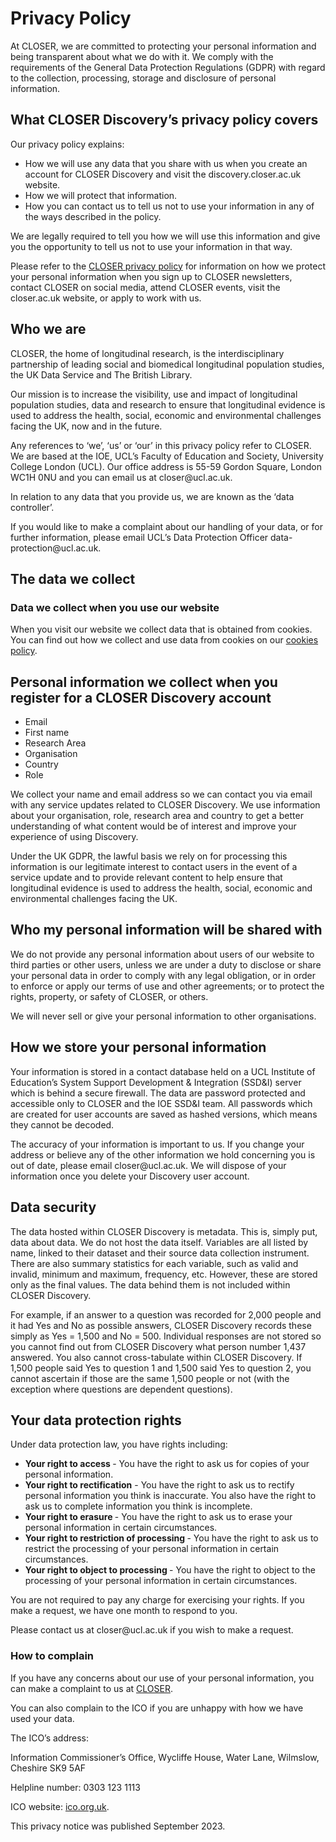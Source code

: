 <div class="row page-title">
    <h1>Privacy Policy</h1>
  </div>


<p>At CLOSER, we are committed to protecting your personal information and being transparent about what we do with it. We comply with the requirements of the General Data Protection Regulations (GDPR) with regard to the collection, processing, storage and disclosure of personal information.   </p>

<h2>What CLOSER Discovery’s privacy policy covers</h2>

<p>Our privacy policy explains:</p>

<ul>
<li>How we will use any data that you share with us when you create an account for CLOSER Discovery and visit the discovery.closer.ac.uk website.</li>
<li>How we will protect that information.</li>  
<li>How you can contact us to tell us not to use your information in any of the ways described in the policy.</li>  
</ul>

<p>We are legally required to tell you how we will use this information and give you the opportunity to tell us not to use your information in that way.</p>

<p>Please refer to the <a href="https://closer.ac.uk/privacy/" target="_blank" rel="noopener noreferrer">CLOSER privacy policy</a> for information on how we protect your personal information when you sign up to CLOSER newsletters, contact CLOSER on social media, attend CLOSER events, visit the closer.ac.uk website, or apply to work with us. </p>

<h2>Who we are</h2>
<p>CLOSER, the home of longitudinal research, is the interdisciplinary partnership of leading social and biomedical longitudinal population studies, the UK Data Service and The British Library. </p>

<p>Our mission is to increase the visibility, use and impact of longitudinal population studies, data and research to ensure that longitudinal evidence is used to address the health, social, economic and environmental challenges facing the UK, now and in the future.</p>

<p>Any references to ‘we’, ‘us’ or ‘our’ in this privacy policy refer to CLOSER. We are based at the IOE, UCL’s Faculty of Education and Society, University College London (UCL). Our office address is 55-59 Gordon Square, London WC1H 0NU and you can email us at closer@ucl.ac.uk. </p>

<p>In relation to any data that you provide us, we are known as the ‘data controller’. </p>

<p>If you would like to make a complaint about our handling of your data, or for further information, please email UCL’s Data Protection Officer data-protection@ucl.ac.uk.</p>

<h2>The data we collect</h2>

<h3>Data we collect when you use our website </h3>
<p> When you visit our website we collect data that is obtained from cookies. You can find out how we collect and use data from cookies on our <a href="/page/cookies/8">cookies policy</a>. </p>

<h2> Personal information we collect when you register for a CLOSER Discovery account </h2>
<ul>
<li>Email</li>
<li>First name</li>  
<li>Research Area</li>  
<li>Organisation</li>  
<li>Country</li>  
<li>Role</li>  
</ul>


<p>We collect your name and email address so we can contact you via email with any service updates related to CLOSER Discovery. We use information about your organisation, role, research area and country to get a better understanding of what content would be of interest and improve your experience of using Discovery. </p>  

<p>Under the UK GDPR, the lawful basis we rely on for processing this information is our legitimate interest to contact users in the event of a service update and to provide relevant content to help ensure that longitudinal evidence is used to address the health, social, economic and environmental challenges facing the UK.</p>
     
<h2> Who my personal information will be shared with  </h2>

<p>We do not provide any personal information about users of our website to third parties or other users, unless we are under a duty to disclose or share your personal data in order to comply with any legal obligation, or in order to enforce or apply our terms of use and other agreements; or to protect the rights, property, or safety of CLOSER, or others. </p>

<p>We will never sell or give your personal information to other organisations. </p>

<h2>How we store your personal information</h2>

 <p>Your information is stored in a contact database held on a UCL Institute of Education’s System Support Development &amp; Integration (SSD&amp;I) server which is behind a secure firewall. The data are password protected and accessible only to CLOSER and the IOE SSD&amp;I team. All passwords which are created for user accounts are saved as hashed versions, which means they cannot be decoded. </p>

<p>The accuracy of your information is important to us. If you change your address or believe any of the other information we hold concerning you is out of date, please email closer@ucl.ac.uk. We will dispose of your information once you delete your Discovery user account.  </p>

<h2> Data security</h2>

<p>The data hosted within CLOSER Discovery is metadata. This is, simply put, data about data. We do not host the data itself. Variables are all listed by name, linked to their dataset and their source data collection instrument. There are also summary statistics for each variable, such as valid and invalid, minimum and maximum, frequency, etc. However, these are stored only as the final values. The data behind them is not included within CLOSER Discovery.   </p>

<p>For example, if an answer to a question was recorded for 2,000 people and it had Yes and No as possible answers, CLOSER Discovery records these simply as Yes = 1,500 and No = 500. Individual responses are not stored so you cannot find out from CLOSER Discovery what person number 1,437 answered. You also cannot cross-tabulate within CLOSER Discovery. If 1,500 people said Yes to question 1 and 1,500 said Yes to question 2, you cannot ascertain if those are the same 1,500 people or not (with the exception where questions are dependent questions).  </p>

<h2>Your data protection rights </h2>

<p>Under data protection law, you have rights including: </p>

<ul>
<li><b> Your right to access </b> - You have the right to ask us for copies of your personal information.</li>
<li><b>Your right to rectification</b> - You have the right to ask us to rectify personal information you think is inaccurate. You also have the right to ask us to complete information you think is incomplete.  </li>  
<li><b>Your right to erasure </b>- You have the right to ask us to erase your personal information in certain circumstances.   </li>  
<li><b>Your right to restriction of processing </b> - You have the right to ask us to restrict the processing of your personal information in certain circumstances.   </li>  
<li><b>Your right to object to processing </b> - You have the right to object to the processing of your personal information in certain circumstances.  </li>  
</ul>

<p>You are not required to pay any charge for exercising your rights. If you make a request, we have one month to respond to you. </p>
<p>Please contact us at closer@ucl.ac.uk if you wish to make a request. </p>


<h3> How to complain  </h3>

<p>If you have any concerns about our use of your personal information, you can make a complaint to us at <a href="https://closer.ac.uk/" target="_blank" rel="noopener noreferrer">CLOSER</a>.</p>


<p>You can also complain to the ICO if you are unhappy with how we have used your data. </p>

<p>The ICO’s address:</p>
<p>Information Commissioner’s Office, Wycliffe House, Water Lane, Wilmslow, Cheshire SK9 5AF</p>
<p>Helpline number: 0303 123 1113</p>
<p>ICO website: <a href="https://www.ico.org.uk" target="_blank" rel="noopener noreferrer">ico.org.uk</a>.</p>
<p>This privacy notice was published September 2023. </p>

